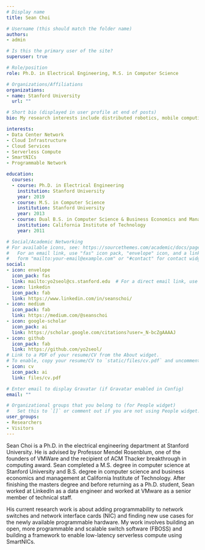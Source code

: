 ```yaml
---
# Display name
title: Sean Choi 

# Username (this should match the folder name)
authors:
- admin

# Is this the primary user of the site?
superuser: true

# Role/position
role: Ph.D. in Electrical Engineering, M.S. in Computer Science 

# Organizations/Affiliations
organizations:
- name: Stanford University
  url: ""

# Short bio (displayed in user profile at end of posts)
bio: My research interests include distributed robotics, mobile computing and programmable matter.

interests:
- Data Center Network
- Cloud Infrastructure
- Cloud Services
- Serverless Compute
- SmartNICs
- Programmable Network

education:
  courses:
  - course: Ph.D. in Electrical Engineering
    institution: Stanford University
    year: 2019
  - course: M.S. in Computer Science
    institution: Stanford University
    year: 2013
  - course: Dual B.S. in Computer Science & Business Economics and Management 
    institution: California Institute of Technology 
    year: 2011

# Social/Academic Networking
# For available icons, see: https://sourcethemes.com/academic/docs/page-builder/#icons
#   For an email link, use "fas" icon pack, "envelope" icon, and a link in the
#   form "mailto:your-email@example.com" or "#contact" for contact widget.
social:
- icon: envelope
  icon_pack: fas
  link: mailto:yo2seol@cs.stanford.edu  # For a direct email link, use "mailto:test@example.org".
- icon: linkedin
  icon_pack: fab
  link: https://www.linkedin.com/in/seanschoi/
- icon: medium 
  icon_pack: fab
  link: https://medium.com/@seanschoi
- icon: google-scholar
  icon_pack: ai
  link: https://scholar.google.com/citations?user=_N-bcZgAAAAJ
- icon: github
  icon_pack: fab
  link: https://github.com/yo2seol/
# Link to a PDF of your resume/CV from the About widget.
# To enable, copy your resume/CV to `static/files/cv.pdf` and uncomment the lines below.  
- icon: cv
  icon_pack: ai
  link: files/cv.pdf

# Enter email to display Gravatar (if Gravatar enabled in Config)
email: ""

# Organizational groups that you belong to (for People widget)
#   Set this to `[]` or comment out if you are not using People widget.
user_groups:
- Researchers
- Visitors
---
```

Sean Choi is a Ph.D. in the electrical engineering department at Stanford University. He is advised by Professor Mendel Rosenblum, one of the founders of VMWare and the recipient of ACM Thacker breakthrough in computing award. Sean completed a M.S. degree in computer science at Stanford University and B.S. degree in computer science and business economics and management at California Institute of Technology. After finishing the masters degree and before returning as a Ph.D. student, Sean worked at LinkedIn as a data engineer and worked at VMware as a senior member of technical staff.

His current research work is about adding programmability to network switches and network interface cards (NIC) and finding new use cases for the newly available programmable hardware. My work involves building an open, more programmable and scalable switch software (FBOSS) and building a framework to enable low-latency serverless compute using SmartNICs.
